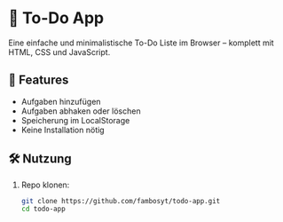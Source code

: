 # 📝 To-Do App

Eine einfache und minimalistische To-Do Liste im Browser – komplett mit HTML, CSS und JavaScript.

## 🚀 Features

- Aufgaben hinzufügen
- Aufgaben abhaken oder löschen
- Speicherung im LocalStorage
- Keine Installation nötig

## 🛠️ Nutzung

1. Repo klonen:
   ```bash
   git clone https://github.com/fambosyt/todo-app.git
   cd todo-app
